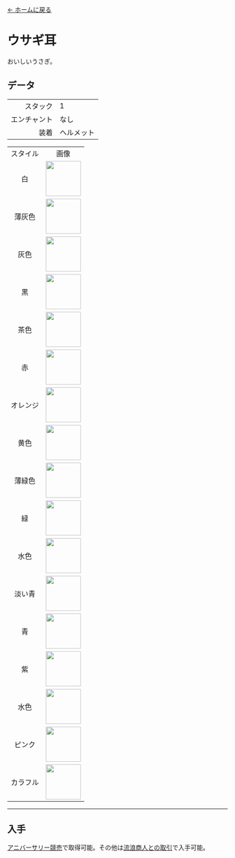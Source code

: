 [← ホームに戻る](../)
# ウサギ耳
おいしいうさぎ。

## データ
<table>
    <tr><td align="end">スタック</td><td>1</td></tr>
    <tr><td align="end">エンチャント</td><td>なし</td></tr>
    <tr><td align="end">装着</td><td>ヘルメット</td></tr>
</table>
<table>
    <tr><td align="center">スタイル</td><td align="center">画像</td></tr>
    <tr><td align="center">白</td><td><img src="https://i.imgur.com/EPyLBrn.png" height="80"/></td></tr>
    <tr><td align="center">薄灰色</td><td><img src="https://i.imgur.com/tiEsLuK.png" height="80"/></td></tr>
    <tr><td align="center">灰色</td><td><img src="https://i.imgur.com/hF8ikhm.png" height="80"/></td></tr>
    <tr><td align="center">黒</td><td><img src="https://i.imgur.com/5CXBm9g.png" height="80"/></td></tr>
    <tr><td align="center">茶色</td><td><img src="https://i.imgur.com/J3iOi5s.png" height="80"/></td></tr>
    <tr><td align="center">赤</td><td><img src="https://i.imgur.com/hvIbmbR.png" height="80"/></td></tr>
    <tr><td align="center">オレンジ</td><td><img src="https://i.imgur.com/yndwOj4.png" height="80"/></td></tr>
    <tr><td align="center">黄色</td><td><img src="https://i.imgur.com/hN1m98y.png" height="80"/></td></tr>
    <tr><td align="center">薄緑色</td><td><img src="https://i.imgur.com/lUWgG3e.png" height="80"/></td></tr>
    <tr><td align="center">緑</td><td><img src="https://i.imgur.com/mpCdZi5.png" height="80"/></td></tr>
    <tr><td align="center">水色</td><td><img src="https://i.imgur.com/EEe4LDb.png" height="80"/></td></tr>
    <tr><td align="center">淡い青</td><td><img src="https://i.imgur.com/QgZgxTK.png" height="80"/></td></tr>
    <tr><td align="center">青</td><td><img src="https://i.imgur.com/gnmKlmj.png" height="80"/></td></tr>
    <tr><td align="center">紫</td><td><img src="https://i.imgur.com/9d8uxjR.png" height="80"/></td></tr>
    <tr><td align="center">水色</td><td><img src="https://i.imgur.com/ZgR6tAP.png" height="80"/></td></tr>
    <tr><td align="center">ピンク</td><td><img src="https://i.imgur.com/brW4b3k.png" height="80"/></td></tr>
    <tr><td align="center">カラフル</td><td><img src="https://i.imgur.com/D3eGjbH.gif" height="80"/></td></tr>
</table>

---

## 入手
[アニバーサリー競売](../feature/anniversary.md)で取得可能。その他は[流浪商人との取引](../feature/enhanced_wandering_trader.md)で入手可能。
